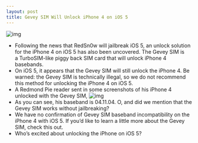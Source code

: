```yaml
---
layout: post
title: Gevey SIM Will Unlock iPhone 4 on iOS 5
---
```

![img](http://media.idownloadblog.com/wp-content/uploads/2011/06/Gevey-SIM-Package.jpeg)
* Following the news that RedSn0w will jailbreak iOS 5, an unlock solution for the iPhone 4 on iOS 5 has also been uncovered. The Gevey SIM is a TurboSIM-like piggy back SIM card that will unlock iPhone 4 basebands.
* On iOS 5, it appears that the Gevey SIM will still unlock the iPhone 4. Be warned: the Gevey SIM is technically illegal, so we do not recommend this method for unlocking the iPhone 4 on iOS 5.
* A Redmond Pie reader sent in some screenshots of his iPhone 4 unlocked with the Gevey SIM,
![img](http://media.idownloadblog.com/wp-content/uploads/2011/06/Gevey-SIM-on-iOS-5.jpeg)
* As you can see, his baseband is 04.11.04. O, and did we mention that the Gevey SIM works without jailbreaking?
* We have no confirmation of Gevey SIM baseband incompatibility on the iPhone 4 with iOS 5. If you’d like to learn a little more about the Gevey SIM, check this out.
* Who’s excited about unlocking the iPhone on iOS 5?

